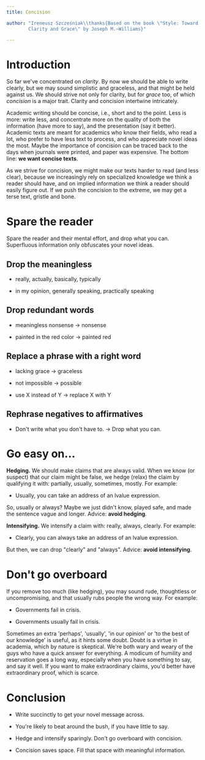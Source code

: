 ```yaml
---
title: Concision

author: "Ireneusz Szcześniak\\thanks{Based on the book \"Style: Toward
        Clarity and Grace\" by Joseph M.~Williams}"

---
```


Introduction
============

So far we've concentrated on *clarity*.  By now we should be able to
write clearly, but we may sound simplistic and graceless, and that
might be held against us.  We should strive not only for clarity, but
for *grace* too, of which *concision* is a major trait.  Clarity and
concision intertwine intricately.

Academic writing should be concise, i.e., short and to the point.
Less is more: write less, and concentrate more on the quality of both
the information (have more to say), and the presentation (say it
better).  Academic texts are meant for academics who know their
fields, who read a lot, who prefer to have less text to process, and
who appreciate novel ideas the most.  Maybe the importance of
concision can be traced back to the days when journals were printed,
and paper was expensive.  The bottom line: **we want concise texts**.

As we strive for concision, we might make our texts harder to read
(and less clear), because we increasingly rely on specialized
knowledge we think a reader should have, and on implied information we
think a reader should easily figure out.  If we push the concision to
the extreme, we may get a terse text, gristle and bone.

Spare the reader
================

Spare the reader and their mental effort, and drop what you can.
Superfluous information only obfuscates your novel ideas.

Drop the meaningless
--------------------

* really, actually, basically, typically

* in my opinion, generally speaking, practically speaking

Drop redundant words
--------------------

* meaningless nonsense -> nonsense

* painted in the red color -> painted red

Replace a phrase with a right word
----------------------------------

* lacking grace -> graceless

* not impossible -> possible

* use X instead of Y -> replace X with Y

Rephrase negatives to affirmatives
----------------------------------

* Don't write what you don't have to. -> Drop what you can.

Go easy on...
=============

**Hedging.** We should make claims that are always valid.  When we
know (or suspect) that our claim might be false, we hedge (relax) the
claim by qualifying it with: partially, usually, sometimes, mostly.
For example:

* Usually, you can take an address of an lvalue expression.

So, usually or always?  Maybe we just didn't know, played safe, and
made the sentence vague and longer.  Advice: **avoid hedging**.

**Intensifying.** We intensify a claim with: really, always, clearly.
For example:

* Clearly, you can always take an address of an lvalue expression.

But then, we can drop "clearly" and "always".  Advice: **avoid
intensifying**.

Don't go overboard
==================

If you remove too much (like hedging), you may sound rude, thoughtless
or uncompromising, and that usually rubs people the wrong way.  For
example:

* Governments fail in crisis.

* Governments usually fail in crisis.

Sometimes an extra 'perhaps', 'usually', 'in our opinion' or 'to the
best of our knowledge' is useful, as it hints some doubt.  Doubt is a
virtue in academia, which by nature is skeptical.  We're both wary and
weary of the guys who have a quick answer for everything.  A modicum
of humility and reservation goes a long way, especially when you have
something to say, and say it well.  If you want to make extraordinary
claims, you'd better have extraordinary proof, which is scarce.

Conclusion
==========

* Write succinctly to get your novel message across.

* You're likely to beat around the bush, if you have little to say.

* Hedge and intensify sparingly.  Don't go overboard with concision.

* Concision saves space.  Fill that space with meaningful information.
